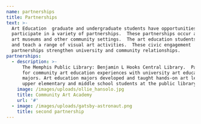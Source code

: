 ```yaml
---
name: partnerships
title: Partnerships
text: >-
  Art Education  graduate and undergraduate students have opportunities to
  participate in a variety of partnerships.  These partnerships occur at both
  art museums and other community settings.  The art education students develop
  and teach a range of visual art activities.  These civic engagement
  partnerships strengthen university and community relationships.
partnerships:
  - description: >-
      The Memphis Public Library: Benjamin L Hooks Central Library.  Partnership
      for community art education experiences with university art education
      majors. Art education majors developed and taught hands-on art lessons to
      upper elementary and middle school students at the public library.
    image: /images/uploads/ollie_hansolo.jpg
    title: Community Art Academy
    url: '#'
  - image: /images/uploads/gatsby-astronaut.png
    title: second partnership
---
```


